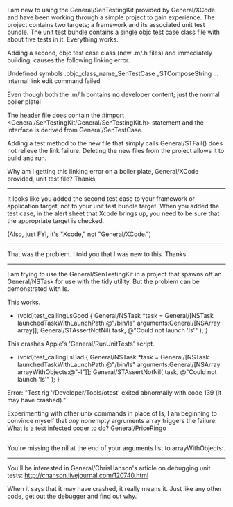 I am new to using the General/SenTestingKit provided by General/XCode and have been working through a simple project to gain experience.  The project contains two targets; a framework and its associated unit test bundle.  The unit test bundle contains a single objc test case class file with about five tests in it.  Everything works.

Adding a second, objc test case class (new .m/.h files) and immediately building, causes the following linking error.
     
Undefined symbols
  .objc_class_name_SenTestCase
  _STComposeString
  ...
  internal link edit command failed

Even though both the .m/.h contains no developer content; just the normal boiler plate!

The header file does contain the #import <General/SenTestingKit/General/SenTestingKit.h> statement and the interface is derived from General/SenTestCase.

Adding a test method to the new file that simply calls General/STFail() does not relieve the link failure.
Deleting the new files from the project allows it to build and run.

Why am I getting this linking error on a boiler plate, General/XCode provided, unit test file?
Thanks,

----

It looks like you added the second test case to your framework or application target, not to your unit test bundle target.  When you added the test case, in the alert sheet that Xcode brings up, you need to be sure that the appropriate target is checked.

(Also, just FYI, it's "Xcode," not "General/XCode.")

----

That was the problem.  I told you that I was new to this.  Thanks.

----

I am trying to use the General/SenTestingKit in a project that spawns off an General/NSTask for use with the tidy utility.  But the problem can be demonstrated with ls.

This works.
    
- (void)test_callingLsGood
{
    General/NSTask *task = General/[NSTask launchedTaskWithLaunchPath:@"/bin/ls" arguments:General/[NSArray array]];
    General/STAssertNotNil( task, @"Could not launch 'ls'" );
}


This crashes Apple's 'General/RunUnitTests' script.
    
- (void)test_callingLsBad
{
    General/NSTask *task = General/[NSTask launchedTaskWithLaunchPath:@"/bin/ls" arguments:General/[NSArray arrayWithObjects:@"-l"]];
    General/STAssertNotNil( task, @"Could not launch 'ls'" );
}

Error: "Test rig '/Developer/Tools/otest' exited abnormally with code 139 (it may have crashed)."



Experimenting with other unix commands in place of ls, I am beginning to convince myself that _any_ nonempty argruments array triggers the failure.  What is a test infected coder to do?
General/PriceRingo

----
You're missing the     nil at the end of your arguments list to     arrayWithObjects:.

----
You'll be interested in General/ChrisHanson's article on debugging unit tests: http://chanson.livejournal.com/120740.html

When it says that it may have crashed, it really means it. Just like any other code, get out the debugger and find out why.